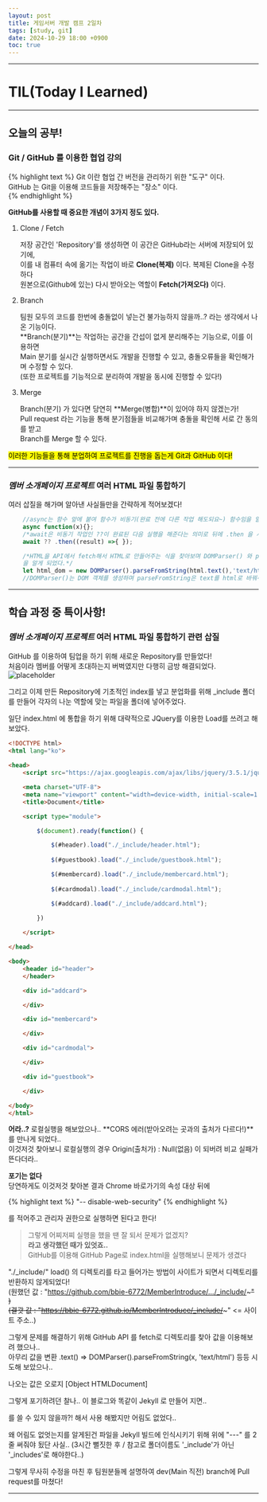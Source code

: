 ```yaml
---
layout: post
title: 게임서버 개발 캠프 2일차
tags: [study, git]
date: 2024-10-29 18:00 +0900
toc: true
---
```


---

# TIL(Today I Learned)

---

## 오늘의 공부!

### Git / GitHub 를 이용한 협업 강의

{% highlight text %}
 Git 이란 협업 간 버전을 관리하기 위한 "도구" 이다.  
 GitHub 는 Git을 이용해 코드들을 저장해주는 "장소" 이다.  
{% endhighlight %}

**GitHub를 사용할 때 중요한 개념이 3가지 정도 있다.**
  
1. Clone / Fetch
  
    저장 공간인 'Repository'를 생성하면 이 공간은 GitHub라는 서버에 저장되어 있기에,  
    이를 내 컴퓨터 속에 옮기는 작업이 바로 **Clone(복제)** 이다. 복제된 Clone을 수정하다  
    원본으로(Github에 있는) 다시 받아오는 역할이 **Fetch(가져오다)** 이다.
  
2. Branch 
  
    팀원 모두의 코드를 한번에 충돌없이 넣는건 불가능하지 않을까..? 라는 생각에서 나온 기능이다.  
    **Branch(분기)**는 작업하는 공간을 간섭이 없게 분리해주는 기능으로, 이를 이용하면  
    Main 분기를 실시간 실행하면서도 개발을 진행할 수 있고, 충돌오류들을 확인해가며 수정할 수 있다.  
    (또한 프로젝트를 기능적으로 분리하여 개발을 동시에 진행할 수 있다!)  
  
3. Merge 
  
    Branch(분기) 가 있다면 당연히 **Merge(병합)**이 있어야 하지 않겠는가!  
    Pull request 라는 기능을 통해 분기점들을 비교해가며 충돌을 확인해 서로 간 동의를 받고  
    Branch를 Merge 할 수 있다.
  
<mark>이러한 기능들을 통해 분업하여 프로젝트를 진행을 돕는게 Git과 GitHub 이다!</mark>  
  
---

### *멤버 소개페이지 프로젝트* 여러 HTML 파일 통합하기
  
여러 삽질을 해가며 알아낸 사실들만을 간략하게 적어보겠다!
  
```jsx
    //async는 함수 앞에 붙여 함수가 비동기(완료 전에 다른 작업 해도되요~) 함수임을 알려준다.
    async function(x){};
    /*await은 비동기 작업인 ??이 완료된 다음 실행을 해준다는 의미로 뒤에 .then 을 사용해 좀 더 복잡한 작업을 할 수도 있다.*/
    await ?? .then((result) =>{ });

    /*HTML을 API에서 fetch해서 HTML로 만들어주는 식을 찾아보며 DOMParser() 와 paraseFromString()
    을 알게 되었다.*/
    let html_dom = new DOMParser().parseFromString(html.text(),'text/html');
    //DOMParser()는 DOM 객체를 생성하며 parseFromString은 text를 html로 바꿔주는 역할이다.
```

---

## 학습 과정 중 특이사항!

### *멤버 소개페이지 프로젝트* 여러 HTML 파일 통합하기 관련 삽질

GitHub 를 이용하여 팀업을 하기 위해 새로운 Repository를 만들었다!  
처음이라 멤버를 어떻게 초대하는지 버벅였지만 다행히 금방 해결되었다.
![placeholder](https://github.com/user-attachments/assets/8cd23e15-a979-4f81-85ed-bb77f603164c "Medium example image")  
  
그리고 이제 만든 Repository에 기초적인 index를 넣고 분업화를 위해 _include 폴더를 만들어
각자의 나눈 역할에 맞는 파일을 폴더에 넣어주었다.  
  
일단 index.html 에 통합을 하기 위해 대략적으로 JQuery를 이용한 Load를 쓰려고 해보았다.

```html
<!DOCTYPE html>
<html lang="ko">
    
<head>
    <script src="https://ajax.googleapis.com/ajax/libs/jquery/3.5.1/jquery.min.js"></script>

    <meta charset="UTF-8">
    <meta name="viewport" content="width=device-width, initial-scale=1.0">
    <title>Document</title>

    <script type="module">

        $(document).ready(function() {

            $(#header).load("./_include/header.html");
           
            $(#guestbook).load("./_include/guestbook.html");

            $(#membercard).load("./_include/membercard.html");
            
            $(#cardmodal).load("./_include/cardmodal.html");

            $(#addcard).load("./_include/addcard.html");
            
        })

    </script>

</head>

<body>
    <header id="header">
    </header>

    <div id="addcard">

    </div>

    <div id="membercard">

    </div>

    <div id="cardmodal">

    </div>

    <div id="guestbook">

    </div>

</body>
</html>
```

**어라..?**
로컬실행을 해보았으나.. **CORS 에러(받아오려는 곳과의 출처가 다르다!)**를 만나게 되었다..  
이것저것 찾아보니 로컬실행의 경우 Origin(출처가) : Null(없음) 이 되버려 비교 실패가 뜬다더라..  
  
**포기는 없다**  
당연하게도 이것저것 찾아본 결과 Chrome 바로가기의 속성 대상 뒤에

{% highlight text %}
"-- disable-web-security"
{% endhighlight %}

를 적어주고 관리자 권한으로 실행하면 된다고 한다!  
  
> 그렇게 어찌저찌 실행을 했을 땐 잘 되서 문제가 없겠지?  
**라고 생각했던 때가 있엇죠..**  
> GitHub를 이용해 GitHub Page로 index.html을 실행해보니 문제가 생겼다

"./_include/" load() 의 디렉토리를 타고 들어가는 방법이 사이트가 되면서 디렉토리를 반환하지 않게되었다!  
(원했던 값 : "https://github.com/bbie-6772/MemberIntroduce/.../_include/~~~" )  
(결괏 값 : "https://bbie-6772.github.io/MemberIntroduce/_include/~~~" <= 사이트 주소..)  
  
그렇게 문제를 해결하기 위해 GitHub API 를 fetch로 디렉토리를 찾아 값을 이용해보려 했으나..  
아무리 값을 변환 .text() => DOMParser().parseFromString(x, 'text/html') 등등 시도해 보았으나..
  
나오는 값은 오로지 <span>[Object HTMLDocument]</span>  
  
그렇게 포기하려던 찰나.. 이 블로그와 똑같이 Jekyll 로 만들어 지면..


를 쓸 수 있지 않을까?! 해서 사용 해봤지만 어림도 없었다.. 
  
왜 어림도 없엇는지를 알게된건 파일을 Jekyll 빌드에 인식시키기 위해 위에 "---" 를 2줄 써줘야 됬단 사실.. (3시간 뻘짓한 후 / 참고로 폴더이름도 '_include'가 아닌 '_includes'로 해야한다..)  
  
그렇게 무사히 수정을 마친 후 팀원분들께 설명하여 dev(Main 직전) branch에 Pull request를 마쳤다!

---
